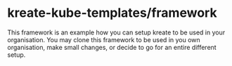 # kreate-kube-templates/framework
This framework is an example how you can setup kreate to be used in your organisation.
You may clone this framework to be used in you own organisation, make small changes,
or decide to go for an entire different setup.
